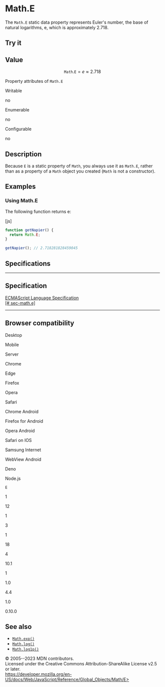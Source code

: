 Math.E
======

 
The `Math.E` static data property represents Euler\'s number, the base
of natural logarithms, e, which is approximately 2.718.


 
Try it 
------

 



 
Value
-----

 
$${\mathtt{M}\mathtt{a}\mathtt{t}\mathtt{h}.\mathtt{E}} = e \approx 2.718$$

 
Property attributes of `Math.E`




Writable

no

Enumerable

no

Configurable

no

 
Description
-----------

 
Because `E` is a static property of `Math`, you always use it as
`Math.E`, rather than as a property of a `Math` object you created
(`Math` is not a constructor).



 
Examples
--------


 
### Using Math.E 

 
The following function returns e:

 
 
[js]


```js
function getNapier() {
  return Math.E;
}

getNapier(); // 2.718281828459045
```




Specifications
--------------

 
  -------------------------------------------------------------------------------------------
  Specification
  -------------------------------------------------------------------------------------------
  [ECMAScript Language Specification\
  [\#
  sec-math.e]](https://tc39.es/ecma262/multipage/numbers-and-dates.html#sec-math.e)

  -------------------------------------------------------------------------------------------


Browser compatibility 
---------------------

 


Desktop

Mobile

Server

Chrome

Edge

Firefox

Opera

Safari

Chrome Android

Firefox for Android

Opera Android

Safari on IOS

Samsung Internet

WebView Android

Deno

Node.js

`E`

1

12

1

3

1

18

4

10.1

1

1.0

4.4

1.0

0.10.0

 
See also 
--------

 
-   [`Math.exp()`](exp)
-   [`Math.log()`](log)
-   [`Math.log1p()`](log1p)



 
© 2005--2023 MDN contributors.\
Licensed under the Creative Commons Attribution-ShareAlike License v2.5
or later.\
https://developer.mozilla.org/en-US/docs/Web/JavaScript/Reference/Global_Objects/Math/E>

